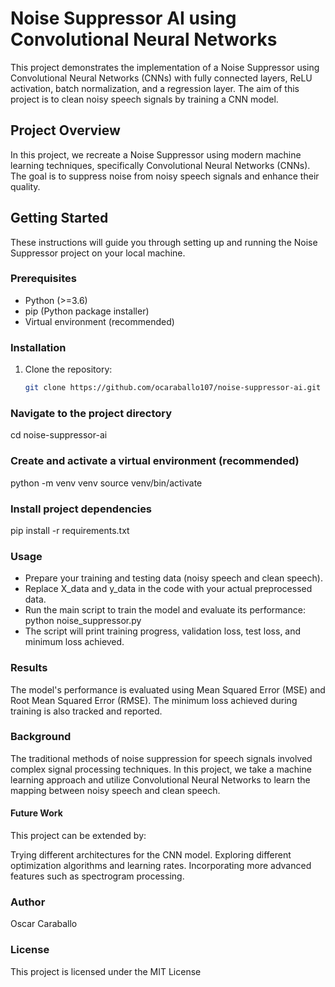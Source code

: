 # Noise Suppressor AI using Convolutional Neural Networks

This project demonstrates the implementation of a Noise Suppressor using Convolutional Neural Networks (CNNs) with fully connected layers, ReLU activation, batch normalization, and a regression layer. The aim of this project is to clean noisy speech signals by training a CNN model.

## Project Overview

In this project, we recreate a Noise Suppressor using modern machine learning techniques, specifically Convolutional Neural Networks (CNNs). The goal is to suppress noise from noisy speech signals and enhance their quality.

## Getting Started

These instructions will guide you through setting up and running the Noise Suppressor project on your local machine.

### Prerequisites

- Python (>=3.6)
- pip (Python package installer)
- Virtual environment (recommended)

### Installation

1. Clone the repository:

   ```bash
   git clone https://github.com/ocaraballo107/noise-suppressor-ai.git

### Navigate to the project directory

cd noise-suppressor-ai

### Create and activate a virtual environment (recommended)

python -m venv venv
source venv/bin/activate

### Install project dependencies

pip install -r requirements.txt

### Usage

- Prepare your training and testing data (noisy speech and clean speech).
- Replace X_data and y_data in the code with your actual preprocessed data.
- Run the main script to train the model and evaluate its performance: python noise_suppressor.py
- The script will print training progress, validation loss, test loss, and minimum loss achieved.

### Results

The model's performance is evaluated using Mean Squared Error (MSE) and Root Mean Squared Error (RMSE). The minimum loss achieved during training is also tracked and reported.

### Background

The traditional methods of noise suppression for speech signals involved complex signal processing techniques. In this project, we take a machine learning approach and utilize Convolutional Neural Networks to learn the mapping between noisy speech and clean speech.

#### Future Work

This project can be extended by:

Trying different architectures for the CNN model.
Exploring different optimization algorithms and learning rates.
Incorporating more advanced features such as spectrogram processing.

### Author

Oscar Caraballo

### License

This project is licensed under the MIT License
